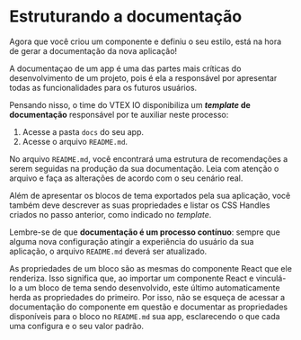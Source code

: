 # Estruturando a documentação

Agora que você criou um componente e definiu o seu estilo, está na hora de gerar a documentação da nova aplicação!

A documentaçao de um app é uma das partes mais críticas do desenvolvimento de um projeto, pois é ela a responsável por apresentar todas as funcionalidades para os futuros usuários.

Pensando nisso, o time do VTEX IO disponibiliza um ***template* de documentação** responsável por te auxiliar neste processo:

1. Acesse a pasta `docs` do seu app.
2. Acesse o arquivo `README.md`.

No arquivo `README.md`, você encontrará uma estrutura de recomendações a serem seguidas na produção da sua documentação. Leia com atenção o arquivo e faça as alterações de acordo com o seu cenário real. 

Além de apresentar os blocos de tema exportados pela sua aplicação, você também deve descrever as suas propriedades e listar os CSS Handles criados no passo anterior, como indicado no *template*. 

Lembre-se de que **documentação é um processo contínuo**: sempre que alguma nova configuração atingir a experiência do usuário da sua aplicação, o arquivo `README.md` deverá ser atualizado.

<div class="alert alert-info">
As propriedades de um bloco são as mesmas do componente React que ele renderiza. Isso significa que, ao importar um componente React e vinculá-lo a um bloco de tema sendo desenvolvido, este último automaticamente herda as propriedades do primeiro. Por isso, não se esqueça de acessar a documentação do componente em questão e documentar as propriedades disponíveis para o bloco no <code>README.md</code> sua app, esclarecendo o que cada uma configura e o seu valor padrão.
</div>


